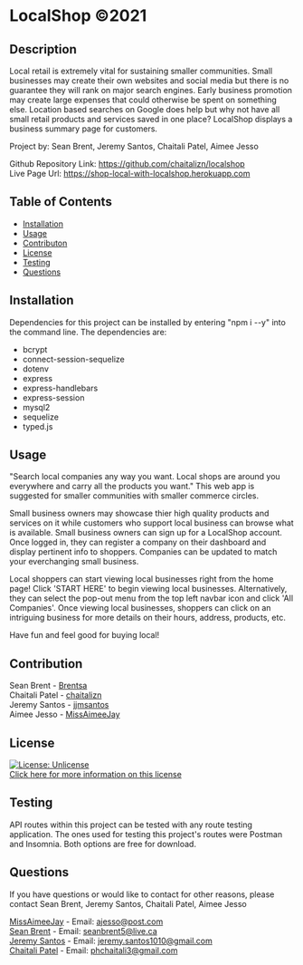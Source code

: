 # LocalShop ©2021 

## Description
Local retail is extremely vital for sustaining smaller communities.  Small businesses may create their own websites and social media but there is no guarantee they will rank on major search engines.  Early business promotion may create large expenses that could otherwise be spent on something else.  Location based searches on Google does help but why not have all small retail products and services saved in one place?  LocalShop displays a business summary page for customers.

Project by: Sean Brent, Jeremy Santos, Chaitali Patel, Aimee Jesso 

Github Repository Link: https://github.com/chaitalizn/localshop<br> 
Live Page Url: https://shop-local-with-localshop.herokuapp.com<br>

## Table of Contents

* [Installation](#installation)
* [Usage](#usage)
* [Contributon](#credits)
* [License](#license)
* [Testing](#testing)
* [Questions](#questions)

## Installation
Dependencies for this project can be installed by entering "npm i --y" into the command line.  The dependencies are:
* bcrypt
* connect-session-sequelize
* dotenv
* express
* express-handlebars
* express-session
* mysql2
* sequelize
* typed.js

## Usage 
"Search local companies any way you want. Local shops are around you everywhere and carry all the products you want."  This web app is suggested for smaller communities with smaller commerce circles.  <br>

Small business owners may showcase thier high quality products and services on it while customers who support local business can browse what is available. Small business owners can sign up for a LocalShop account. Once logged in, they can register a company on their dashboard and display pertinent info to shoppers. Companies can be updated to match your everchanging small business. <br>

Local shoppers can start viewing local businesses right from the home page! Click 'START HERE' to begin viewing local businesses. Alternatively, they can select the pop-out menu from the top left navbar icon and click 'All Companies'. Once viewing local businesses, shoppers can click on an intriguing business for more details on their hours, address, products, etc. <br>

Have fun and feel good for buying local!

## Contribution
Sean Brent - [Brentsa](https://github.com/Brentsa) <br>
Chaitali Patel - [chaitalizn](https://github.com/chaitalizn) <br>
Jeremy Santos - [jjmsantos](https://github.com/jjmsantos) <br>
Aimee Jesso - [MissAimeeJay](https://github.com/MissAimeeJay) <br>

## License
[![License: Unlicense](https://img.shields.io/badge/license-Unlicense-blue.svg)](http://unlicense.org/) <br>
[Click here for more information on this license](https://choosealicense.com/licenses/unlicense)

## Testing
API routes within this project can be tested with any route testing application. The ones used for testing this project's routes were Postman and Insomnia. Both options are free for download.

## Questions
If you have questions or would like to contact for other reasons, please contact
Sean Brent, Jeremy Santos, Chaitali Patel, Aimee Jesso  

[MissAimeeJay](https://github.com/MissAimeeJay) - Email: ajesso@post.com <br>
[Sean Brent](https://github.com/Brentsa) - Email: seanbrent5@live.ca <br>
[Jeremy Santos](https://github.com/jjmsantos) - Email: jeremy.santos1010@gmail.com<br>
[Chaitali Patel](https://github.com/chaitalizn) - Email: phchaitali3@gmail.com
